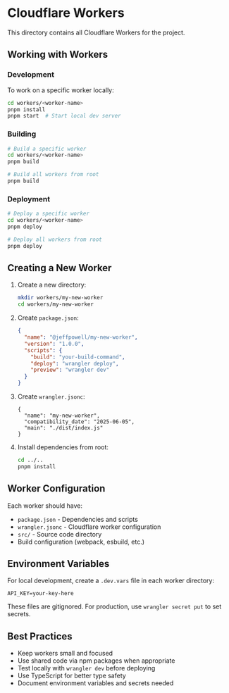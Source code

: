 # Cloudflare Workers

This directory contains all Cloudflare Workers for the project.

## Working with Workers

### Development
To work on a specific worker locally:

```bash
cd workers/<worker-name>
pnpm install
pnpm start  # Start local dev server
```

### Building
```bash
# Build a specific worker
cd workers/<worker-name>
pnpm build

# Build all workers from root
pnpm build
```

### Deployment
```bash
# Deploy a specific worker
cd workers/<worker-name>
pnpm deploy

# Deploy all workers from root
pnpm deploy
```

## Creating a New Worker

1. Create a new directory:
   ```bash
   mkdir workers/my-new-worker
   cd workers/my-new-worker
   ```

2. Create `package.json`:
   ```json
   {
     "name": "@jeffpowell/my-new-worker",
     "version": "1.0.0",
     "scripts": {
       "build": "your-build-command",
       "deploy": "wrangler deploy",
       "preview": "wrangler dev"
     }
   }
   ```

3. Create `wrangler.jsonc`:
   ```jsonc
   {
     "name": "my-new-worker",
     "compatibility_date": "2025-06-05",
     "main": "./dist/index.js"
   }
   ```

4. Install dependencies from root:
   ```bash
   cd ../..
   pnpm install
   ```

## Worker Configuration

Each worker should have:
- `package.json` - Dependencies and scripts
- `wrangler.jsonc` - Cloudflare worker configuration
- `src/` - Source code directory
- Build configuration (webpack, esbuild, etc.)

## Environment Variables

For local development, create a `.dev.vars` file in each worker directory:
```
API_KEY=your-key-here
```

These files are gitignored. For production, use `wrangler secret put` to set secrets.

## Best Practices

- Keep workers small and focused
- Use shared code via npm packages when appropriate
- Test locally with `wrangler dev` before deploying
- Use TypeScript for better type safety
- Document environment variables and secrets needed
